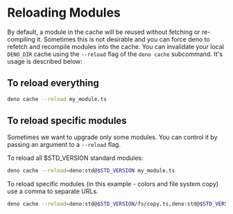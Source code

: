 # Reloading Modules

By default, a module in the cache will be reused without fetching or
re-compiling it. Sometimes this is not desirable and you can force deno to
refetch and recompile modules into the cache. You can invalidate your local
`DENO_DIR` cache using the `--reload` flag of the `deno cache` subcommand. It's
usage is described below:

## To reload everything

```bash
deno cache --reload my_module.ts
```

## To reload specific modules

Sometimes we want to upgrade only some modules. You can control it by passing an
argument to a `--reload` flag.

To reload all \$STD_VERSION standard modules:

```bash
deno cache --reload=deno:std@$STD_VERSION my_module.ts
```

To reload specific modules (in this example - colors and file system copy) use a
comma to separate URLs.

```bash
deno cache --reload=deno:std@$STD_VERSION/fs/copy.ts,deno:std@$STD_VERSION/fmt/colors.ts my_module.ts
```

<!-- Should this be part of examples? -->
